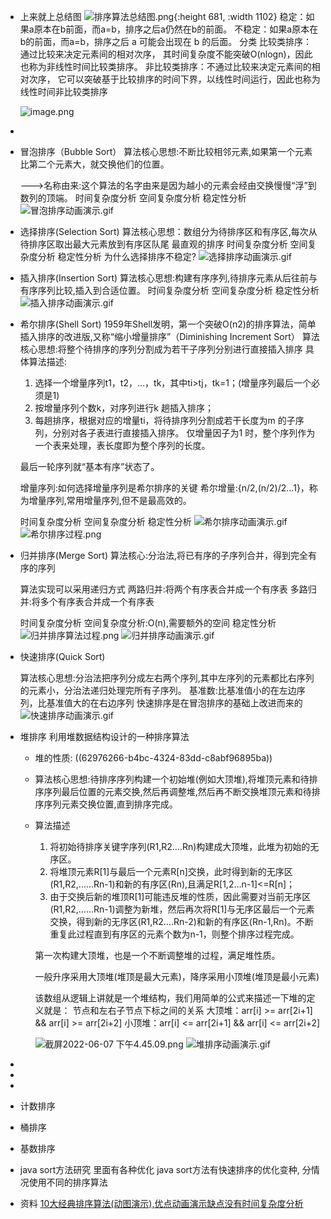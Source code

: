 - 上来就上总结图
  ![排序算法总结图.png](../assets/排序算法总结图_1654564811436_0.png){:height 681, :width 1102}
  稳定：如果a原本在b前面，而a=b，排序之后a仍然在b的前面。
  不稳定：如果a原本在b的前面，而a=b，排序之后 a 可能会出现在 b 的后面。
  分类
  比较类排序：通过比较来决定元素间的相对次序，
  其时间复杂度不能突破O(nlogn)，因此也称为非线性时间比较类排序。
  非比较类排序：不通过比较来决定元素间的相对次序，
  它可以突破基于比较排序的时间下界，以线性时间运行，因此也称为线性时间非比较类排序
  
  ![image.png](../assets/image_1654565286912_0.png)
-
- 冒泡排序（Bubble Sort）
  算法核心思想:不断比较相邻元素,如果第一个元素比第二个元素大，就交换他们的位置。
  
  --->名称由来:这个算法的名字由来是因为越小的元素会经由交换慢慢“浮”到数列的顶端。
  时间复杂度分析
  空间复杂度分析 
  稳定性分析
  ![冒泡排序动画演示.gif](../assets/冒泡排序动画演示_1654565756444_0.gif)
- 选择排序(Selection Sort)
  算法核心思想：数组分为待排序区和有序区,每次从待排序区取出最大元素放到有序区队尾
  最直观的排序
  时间复杂度分析
  空间复杂度分析
  稳定性分析
  为什么选择排序不稳定?
  ![选择排序动画演示.gif](../assets/选择排序动画演示_1654567250160_0.gif)
- 插入排序(Insertion Sort)
  算法核心思想:构建有序序列,待排序元素从后往前与有序序列比较,插入到合适位置。
  时间复杂度分析
  空间复杂度分析
  稳定性分析
  ![插入排序动画演示.gif](../assets/插入排序动画演示_1654568057623_0.gif)
- 希尔排序(Shell Sort)
  1959年Shell发明，第一个突破O(n2)的排序算法，简单插入排序的改进版,又称“缩小增量排序”（Diminishing Increment Sort）
  算法核心思想:将整个待排序的序列分割成为若干子序列分别进行直接插入排序
  具体算法描述:
  1. 选择一个增量序列t1，t2，…，tk，其中ti>tj，tk=1；(增量序列最后一个必须是1)
  2. 按增量序列个数k，对序列进行k 趟插入排序；
  3. 每趟排序，根据对应的增量ti，将待排序列分割成若干长度为m 的子序列，分别对各子表进行直接插入排序。
  仅增量因子为1 时，整个序列作为一个表来处理，表长度即为整个序列的长度。
  
  最后一轮序列就“基本有序”状态了。
  
  增量序列:如何选择增量序列是希尔排序的关键
  希尔增量:{n/2,(n/2)/2...1}，称为增量序列,常用增量序列,但不是最高效的。
  
  时间复杂度分析
  空间复杂度分析
  稳定性分析
  ![希尔排序动画演示.gif](../assets/希尔排序动画演示_1654570181455_0.gif)
  ![希尔排序过程.png](../assets/希尔排序过程_1654573305957_0.png)
- 归并排序(Merge Sort)
  算法核心:分治法,将已有序的子序列合并，得到完全有序的序列
  
  算法实现可以采用递归方式
  两路归并:将两个有序表合并成一个有序表
  多路归并:将多个有序表合并成一个有序表
  
  时间复杂度分析
  空间复杂度分析:O(n),需要额外的空间
  稳定性分析
  ![归并排序算法过程.png](../assets/image_1654586416219_0.png) 
  ![归并排序动画演示.gif](../assets/归并排序动画演示_1654575972210_0.gif)
- 快速排序(Quick Sort)
  
  算法核心思想:分治法把序列分成左右两个序列,其中左序列的元素都比右序列的元素小，分治法递归处理完所有子序列。
  基准数:比基准值小的在左边序列，比基准值大的在右边序列
  快速排序是在冒泡排序的基础上改进而来的
  ![快速排序动画演示.gif](../assets/快速排序动画演示_1654586768966_0.gif)
- 堆排序
  利用堆数据结构设计的一种排序算法
	- 堆的性质: ((62976266-b4bc-4324-83dd-c8abf96895ba))
	- 算法核心思想:待排序序列构建一个初始堆(例如大顶堆),将堆顶元素和待排序序列最后位置的元素交换,然后再调整堆,然后再不断交换堆顶元素和待排序序列元素交换位置,直到排序完成。
	- 算法描述
	  1. 将初始待排序关键字序列(R1,R2….Rn)构建成大顶堆，此堆为初始的无序区。
	  2. 将堆顶元素R[1]与最后一个元素R[n]交换，此时得到新的无序区(R1,R2,……Rn-1)和新的有序区(Rn),且满足R[1,2…n-1]<=R[n]；
	  3. 由于交换后新的堆顶R[1]可能违反堆的性质，因此需要对当前无序区(R1,R2,……Rn-1)调整为新堆，然后再次将R[1]与无序区最后一个元素交换，得到新的无序区(R1,R2….Rn-2)和新的有序区(Rn-1,Rn)。不断重复此过程直到有序区的元素个数为n-1，则整个排序过程完成。
	  
	  
	  第一次构建大顶堆，也是一个不断调整堆的过程，满足堆性质。
	  
	  
	  一般升序采用大顶堆(堆顶是最大元素)，降序采用小顶堆(堆顶是最小元素)
	  
	  该数组从逻辑上讲就是一个堆结构，我们用简单的公式来描述一下堆的定义就是：
	  节点和左右子节点下标之间的关系
	  大顶堆：arr[i] >= arr[2i+1] && arr[i] >= arr[2i+2]
	  小顶堆：arr[i] <= arr[2i+1] && arr[i] <= arr[2i+2]
	  
	  
	  ![截屏2022-06-07 下午4.45.09.png](../assets/截屏2022-06-07_下午4.45.09_1654591538539_0.png) 
	  ![堆排序动画演示.gif](../assets/堆排序动画演示_1654588859728_0.gif)
-
-
-
- 计数排序
- 桶排序
- 基数排序
- java sort方法研究
  里面有各种优化
  java sort方法有快速排序的优化变种,
  分情况使用不同的排序算法
- 资料
  [10大经典排序算法(动图演示),优点动画演示缺点没有时间复杂度分析](https://www.cnblogs.com/onepixel/p/7674659.html)